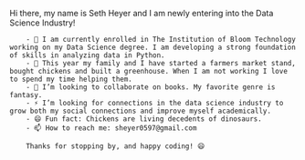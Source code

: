 Hi there, my name is Seth Heyer and I am newly entering into the Data Science Industry!

  		- 🔭 I am currently enrolled in The Institution of Bloom Technology working on my Data Science degree. I am developing a strong foundation of skills in analyzing data in Python.
		- 🌱 This year my family and I have started a farmers market stand, bought chickens and built a greenhouse. When I am not working I love to spend my time helping them.
		- 👯 I’m looking to collaborate on books. My favorite genre is fantasy.
		- ⚡ I’m looking for connections in the data science industry to grow both my social connections and improve myself academically.
		- 😄 Fun fact: Chickens are living decedents of dinosaurs.
		- 📫 How to reach me: sheyer0597@gmail.com

		Thanks for stopping by, and happy coding! 😄
